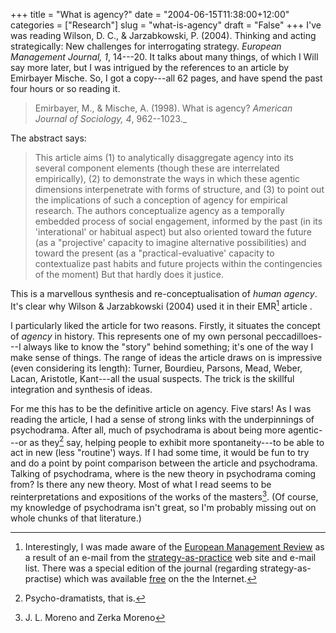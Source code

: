 +++
title = "What is agency?"
date = "2004-06-15T11:38:00+12:00"
categories = ["Research"]
slug = "what-is-agency"
draft = "False"
+++
I've was reading Wilson, D. C., & 
Jarzabkowski, P. (2004). Thinking and acting strategically: New
challenges for interrogating strategy. _European Management
Journal, 1_, 14---20. It talks about many things, of which I Will say
more later, but I was intrigued by the references to an article by
Emirbayer Mische. So, I got a copy---all 62 pages, and have spend the
past four hours or so reading it.

> Emirbayer, M., & Mische, A. (1998). What is
agency? _American Journal of Sociology, 4_, 962--1023.\_

The abstract says:

> This article aims (1) to analytically disaggregate agency
into its several component elements (though these are interrelated
empirically), (2) to demonstrate the ways in which these agentic
dimensions interpenetrate with forms of structure, and (3) to point
out the implications of such a conception of agency for empirical
research. The authors conceptualize agency as a temporally
embedded process of social engagement, informed by the past (in its
'interational' or habitual aspect) but also oriented toward the
future (as a "projective' capacity to imagine alternative
possibilities) and toward the present (as a "practical-evaluative'
capacity to contextualize past habits and future projects within
the contingencies of the moment) But that hardly does it justice.

This is a marvellous synthesis and re-conceptualisation of
_human agency_. It's clear why Wilson & Jarzabkowski (2004) used it in their
EMR[^1] article .

I particularly liked the article for two reasons. Firstly, it
situates the concept of _agency_ in history. This represents one
of my own personal peccadilloes---I always like to know the "story"
behind something; it's one of the way I make sense of things. The range
of ideas the article draws on is impressive (even considering its
length): Turner, Bourdieu, Parsons, Mead, Weber, Lacan, Aristotle,
Kant---all the usual suspects. The trick is the skillful
integration and synthesis of ideas.

For me this has to be the definitive article on agency. Five stars!  As I was
reading the article, I had a sense of strong links with the underpinnings of
psychodrama. After all, much of psychodrama is about being more agentic---or as
they[^2] say, helping people to exhibit more spontaneity---to be able to act in
new (less "routine') ways. If I had some time, it would be fun to try and do a
point by point comparison between the article and psychodrama.  Talking of
psychodrama, where is the new theory in psychodrama coming from? Is there any
new theory. Most of what I read seems to be reinterpretations and expositions
of the works of the masters[^3].  (Of course, my knowledge of psychodrama isn't
great, so I'm probably missing out on whole chunks of that literature.)


[^1]: Interestingly, I was made aware of the [European Management
Review](https://www.palgrave-journals.com/emr/) as a result of an e-mail from
the [strategy-as-practice](https://www.strategy-as-practice.org/) web site and
e-mail list. There was a special edition of the journal (regarding
strategy-as-practise) which was available
[free](https://www.palgrave-journals.com/emr/journal/v1/n1/index.html) on the 
the Internet.

[^2]: Psycho-dramatists, that is.

[^3]: J. L. Moreno and Zerka Moreno

